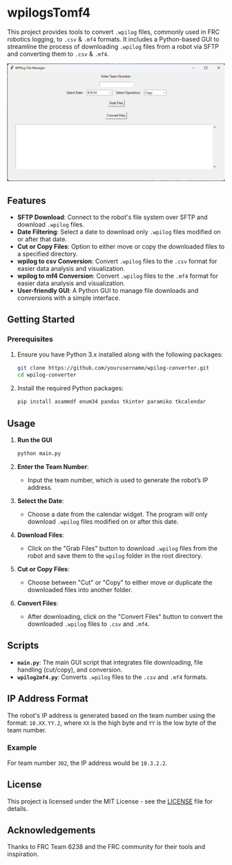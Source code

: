 # wpilogsTomf4

This project provides tools to convert `.wpilog` files, commonly used in FRC robotics logging, to `.csv` & `.mf4` formats. It includes a Python-based GUI to streamline the process of downloading `.wpilog` files from a robot via SFTP and converting them to `.csv` & `.mf4`.

![Alt text](/GUI.png)

## Features

- **SFTP Download**: Connect to the robot's file system over SFTP and download `.wpilog` files.
- **Date Filtering**: Select a date to download only `.wpilog` files modified on or after that date.
- **Cut or Copy Files**: Option to either move or copy the downloaded files to a specified directory.
- **wpilog to csv Conversion**: Convert `.wpilog` files to the `.csv` format for easier data analysis and visualization.
- **wpilog to mf4 Conversion**: Convert `.wpilog` files to the `.mf4` format for easier data analysis and visualization.
- **User-friendly GUI**: A Python GUI to manage file downloads and conversions with a simple interface.

## Getting Started

### Prerequisites

1. Ensure you have Python 3.x installed along with the following packages:
    ```bash
    git clone https://github.com/yourusername/wpilog-converter.git
    cd wpilog-converter
    ```

2. Install the required Python packages:
    ```bash
    pip install asammdf enum34 pandas tkinter paramiko tkcalendar
    ```

## Usage

1. **Run the GUI**
    ```bash
    python main.py
    ```

2. **Enter the Team Number**:
   - Input the team number, which is used to generate the robot’s IP address.

3. **Select the Date**:
   - Choose a date from the calendar widget. The program will only download `.wpilog` files modified on or after this date.

4. **Download Files**:
   - Click on the "Grab Files" button to download `.wpilog` files from the robot and save them to the `wpilog` folder in the root directory.

5. **Cut or Copy Files**:
   - Choose between "Cut" or "Copy" to either move or duplicate the downloaded files into another folder.

6. **Convert Files**:
   - After downloading, click on the "Convert Files" button to convert the downloaded `.wpilog` files to `.csv` and `.mf4`.

## Scripts

- **`main.py`**: The main GUI script that integrates file downloading, file handling (cut/copy), and conversion.
- **`wpilog2mf4.py`**: Converts `.wpilog` files to the `.csv` and `.mf4` formats.

## IP Address Format

The robot's IP address is generated based on the team number using the format: `10.XX.YY.2`, where `XX` is the high byte and `YY` is the low byte of the team number.

### Example

For team number `302`, the IP address would be `10.3.2.2`.

## License

This project is licensed under the MIT License - see the [LICENSE](LICENSE) file for details.

## Acknowledgements

Thanks to FRC Team 6238 and the FRC community for their tools and inspiration.